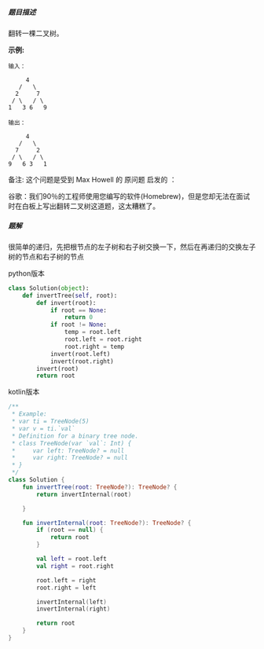 ##### 题目描述

翻转一棵二叉树。

**示例:**

```
输入：

     4
   /   \
  2     7
 / \   / \
1   3 6   9

输出：

     4
   /   \
  7     2
 / \   / \
9   6 3   1

```

备注:
这个问题是受到 Max Howell 的 原问题 启发的 ：

谷歌：我们90％的工程师使用您编写的软件(Homebrew)，但是您却无法在面试时在白板上写出翻转二叉树这道题，这太糟糕了。



##### 题解

很简单的递归，先把根节点的左子树和右子树交换一下，然后在再递归的交换左子树的节点和右子树的节点



python版本

```python
class Solution(object):
    def invertTree(self, root):
        def invert(root):
            if root == None:
                return 0
            if root != None:
                temp = root.left
                root.left = root.right  
                root.right = temp
            invert(root.left)
            invert(root.right)
        invert(root)
        return root
```





kotlin版本

```kotlin
/**
 * Example:
 * var ti = TreeNode(5)
 * var v = ti.`val`
 * Definition for a binary tree node.
 * class TreeNode(var `val`: Int) {
 *     var left: TreeNode? = null
 *     var right: TreeNode? = null
 * }
 */
class Solution {
    fun invertTree(root: TreeNode?): TreeNode? {
        return invertInternal(root)

    }

    fun invertInternal(root: TreeNode?): TreeNode? {
        if (root == null) {
            return root
        }

        val left = root.left
        val right = root.right

        root.left = right
        root.right = left

        invertInternal(left)
        invertInternal(right)

        return root
    }
}
```



